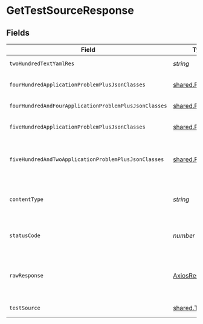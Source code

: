 # GetTestSourceResponse


## Fields

| Field                                                         | Type                                                          | Required                                                      | Description                                                   |
| ------------------------------------------------------------- | ------------------------------------------------------------- | ------------------------------------------------------------- | ------------------------------------------------------------- |
| `twoHundredTextYamlRes`                                       | *string*                                                      | :heavy_minus_sign:                                            | successful operation                                          |
| `fourHundredApplicationProblemPlusJsonClasses`                | [shared.Problem](../../../sdk/models/shared/problem.md)[]     | :heavy_minus_sign:                                            | problem with input for CRD generation                         |
| `fourHundredAndFourApplicationProblemPlusJsonClasses`         | [shared.Problem](../../../sdk/models/shared/problem.md)[]     | :heavy_minus_sign:                                            | test source not found                                         |
| `fiveHundredApplicationProblemPlusJsonClasses`                | [shared.Problem](../../../sdk/models/shared/problem.md)[]     | :heavy_minus_sign:                                            | problem with getting test source data                         |
| `fiveHundredAndTwoApplicationProblemPlusJsonClasses`          | [shared.Problem](../../../sdk/models/shared/problem.md)[]     | :heavy_minus_sign:                                            | problem with communicating with kubernetes cluster            |
| `contentType`                                                 | *string*                                                      | :heavy_check_mark:                                            | HTTP response content type for this operation                 |
| `statusCode`                                                  | *number*                                                      | :heavy_check_mark:                                            | HTTP response status code for this operation                  |
| `rawResponse`                                                 | [AxiosResponse](https://axios-http.com/docs/res_schema)       | :heavy_check_mark:                                            | Raw HTTP response; suitable for custom response parsing       |
| `testSource`                                                  | [shared.TestSource](../../../sdk/models/shared/testsource.md) | :heavy_minus_sign:                                            | successful operation                                          |